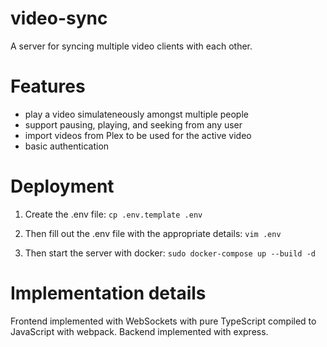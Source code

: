 # video-sync

A server for syncing multiple video clients with each other.

# Features

- play a video simulateneously amongst multiple people
- support pausing, playing, and seeking from any user
- import videos from Plex to be used for the active video
- basic authentication

# Deployment

1. Create the .env file: `cp .env.template .env`

2. Then fill out the .env file with the appropriate details: `vim .env`

3. Then start the server with docker: `sudo docker-compose up --build -d`

# Implementation details

Frontend implemented with WebSockets with pure TypeScript compiled to JavaScript with webpack. Backend implemented with express.
